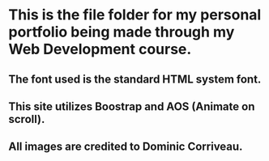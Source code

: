 # This is the file folder for my personal portfolio being made through my Web Development course.

## The font used is the standard HTML system font.
## This site utilizes Boostrap and AOS (Animate on scroll).

## All images are credited to Dominic Corriveau.